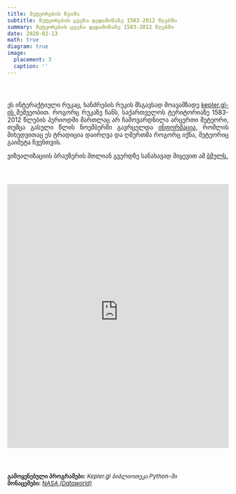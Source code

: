 ```yaml
---
title: მეტეორების წვიმა
subtitle: მეტეორების ცვენა დედამიწაზე 1583-2012 წლებში
summary: მეტეორების ცვენა დედამიწაზე 1583-2012 წლებში
date: 2020-02-13
math: true
diagram: true
image:
  placement: 3
  caption: ''
---
```

<style>
  img {
    transition:transform 0.25s ease;
    filter: grayscale(100%);
}
  img:hover {
    filter: grayscale(0);
}

  img:active {
  pointer-events: none;
  -webkit-touch-callout: none;
}

</style>
<p style="padding: 0 7em 2em 0;"></p>
<p align="justify">
  ეს ინტერაქტიული რუკაც, ხანძრების რუკის მსგავსად მოავამზადე <a href="https://kepler.gl/"> kepler.gl-ის </a>მეშვეობით. როგორც რუკაზე ჩანს, საქართველოს ტერიტორიაზე 1583-2012 წლების პერიოდში მართლაც არ ჩამოვარდნილა არცერთი მეტეორი, თუმცა გასული წლის ნოემბერში გავრცელდა <a href="https://on.ge/story/46723-%E1%83%A5%E1%83%A3%E1%83%97%E1%83%90%E1%83%98%E1%83%A1%E1%83%A8%E1%83%98-%E1%83%A1%E1%83%90%E1%83%95%E1%83%90%E1%83%A0%E1%83%90%E1%83%A3%E1%83%93%E1%83%9D-%E1%83%9B%E1%83%94%E1%83%A2%E1%83%94%E1%83%9D%E1%83%A0%E1%83%98%E1%83%A1-%E1%83%A9%E1%83%90%E1%83%9B%E1%83%9D%E1%83%95%E1%83%90%E1%83%A0%E1%83%93%E1%83%9C%E1%83%98%E1%83%A1-%E1%83%A1%E1%83%90%E1%83%A5%E1%83%9B%E1%83%94%E1%83%A1-%E1%83%A8%E1%83%A1%E1%83%A1-%E1%83%98%E1%83%AB%E1%83%98%E1%83%94%E1%83%91%E1%83%A1"> ინფორმაცია</a>, რომლის მიხედვითაც ეს ტრადიცია დაირღვა და ღმერთმა როგორც იქნა, მეტეორიც გაიმეტა ჩვენთვის.
</p>

<p align="justify">
  ვიზუალიზაციის ბრაუზერის მთლიან გვერდზე სანახავად მიყევით ამ <a href="https://bit.ly/2WJrzm6">ბმულს.</a></p>
<p style="padding: 0 7em 2em 0;"></p>

<iframe src="https://gmertometeorigvesrole.github.io/" style="border:0px #ffffff none;" name="myiFrame" scrolling="no" frameborder="1" marginheight="0px" marginwidth="0px" height="600px" width=100% allowfullscreen></iframe>
<p style="padding: 0 7em 2em 0;"></p>

<font size="2">
    <b>გამოყენებული პროგრამები:</b> <i>Kepler.gl ბიბლიოთეკა Python-ში</i>  <br> <b>მონაცემები:</b> <a href="https://data.world/nasa/meteorite-landings"><i>NASA (Dataworld)</i></a>
</font>
